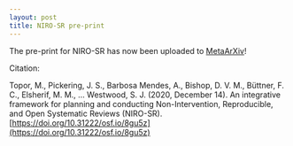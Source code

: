 ```yaml
---
layout: post
title: NIRO-SR pre-print
---
```


The pre-print for NIRO-SR has now been uploaded to [MetaArXiv](https://doi.org/10.31222/osf.io/8gu5z)!

Citation:

Topor, M., Pickering, J. S., Barbosa Mendes, A., Bishop, D. V. M., Büttner, F. C., Elsherif, M. M., … Westwood, S. J. (2020, December 14). An integrative framework for planning and conducting Non-Intervention, Reproducible, and Open Systematic Reviews (NIRO-SR). [https://doi.org/10.31222/osf.io/8gu5z](https://doi.org/10.31222/osf.io/8gu5z)
